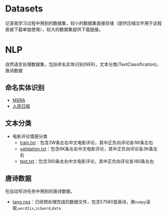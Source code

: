 # Datasets
记录我学习过程中用到的数据集，较小的数据集直接存储（提供压缩文件用于远程直接下载单独使用），较大的数据集提供下载链接。

# NLP

自然语言处理数据集，包括命名实体识别(NER)，文本分类(TextClassification)，唐诗数据

## 命名实体识别

- [MSRA](https://gentlecp.github.io/Datasets/NLP/NER/MSRA.zip)
- [人民日报](https://gentlecp.github.io/Datasets/NLP/NER/RMRB.zip)

## 文本分类

- 电影评论情感分类
  - [train.txt](https://gentlecp.github.io/Datasets/NLP/TextClassification/FilmComment/train.txt)：包含2W条左右中文电影评论，其中正负向评论各1W条左右
  - [validation.txt](https://gentlecp.github.io/Datasets/NLP/TextClassification/FilmComment/validation.txt)：包含6K条左右中文电影评论，其中正负向评论各3K条左右
  - [test.txt](https://gentlecp.github.io/Datasets/NLP/TextClassification/FilmComment/test.txt)：包含360条左右中文电影评论，其中正负向评论各180条左右

## 唐诗数据

在自动写诗任务中用到的唐诗数据，

- [tang.npz](https://gentlecp.github.io/Datasets/NLP/Poetry/tang.npz)：已经预处理完成的数据文件，包含57580首唐诗，用`numpy`读取,`word2ix`,`ix2word`,`data`







